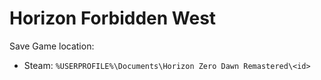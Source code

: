 # Horizon Forbidden West

Save Game location:
- Steam: `%USERPROFILE%\Documents\Horizon Zero Dawn Remastered\<id>`
